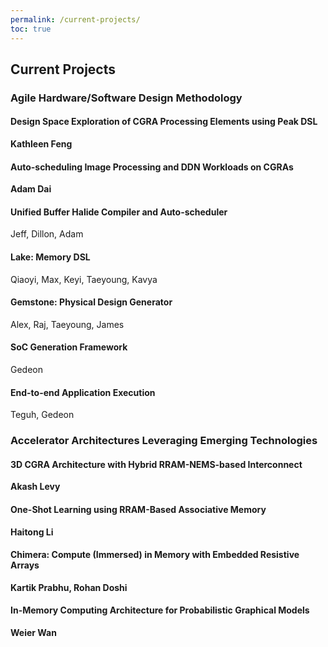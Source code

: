 ```yaml
---
permalink: /current-projects/
toc: true
---
```

## Current Projects

### Agile Hardware/Software Design Methodology

#### Design Space Exploration of CGRA Processing Elements using Peak DSL
**Kathleen Feng**

#### Auto-scheduling Image Processing and DDN Workloads on CGRAs
**Adam Dai**

#### Unified Buffer Halide Compiler and Auto-scheduler
Jeff, Dillon, Adam

#### Lake: Memory DSL
Qiaoyi, Max, Keyi, Taeyoung, Kavya

#### Gemstone: Physical Design Generator
Alex, Raj, Taeyoung, James

#### SoC Generation Framework
Gedeon

#### End-to-end Application Execution
Teguh, Gedeon

### Accelerator Architectures Leveraging Emerging Technologies

#### 3D CGRA Architecture with Hybrid RRAM-NEMS-based Interconnect
**Akash Levy**

#### One-Shot Learning using RRAM-Based Associative Memory
**Haitong Li**

#### Chimera: Compute (Immersed) in Memory with Embedded Resistive Arrays
**Kartik Prabhu, Rohan Doshi**

#### In-Memory Computing Architecture for Probabilistic Graphical Models
**Weier Wan**
